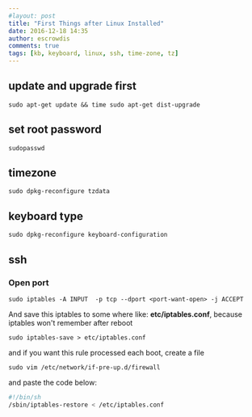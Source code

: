 ```yaml
---
#layout: post
title: "First Things after Linux Installed"
date: 2016-12-18 14:35
author: escrowdis
comments: true
tags: [kb, keyboard, linux, ssh, time-zone, tz]
---
```

## update and upgrade first
`sudo apt-get update && time sudo apt-get dist-upgrade`

## set root password
`sudopasswd`

## timezone
`sudo dpkg-reconfigure tzdata`

## keyboard type
`sudo dpkg-reconfigure keyboard-configuration`

## ssh
### Open port
`sudo iptables -A INPUT  -p tcp --dport <port-want-open> -j ACCEPT`

And save this iptables to some where like: **etc/iptables.conf**,
because  iptables won't remember after reboot

`sudo iptables-save > etc/iptables.conf`

and if you want this rule processed each boot, create a file

`sudo vim /etc/network/if-pre-up.d/firewall`

and paste the code below:

```bash
#!/bin/sh
/sbin/iptables-restore < /etc/iptables.conf
```
